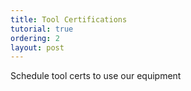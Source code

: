 ```yaml
---
title: Tool Certifications
tutorial: true
ordering: 2
layout: post
---
```


Schedule tool certs to use our equipment
